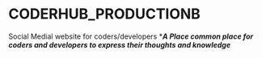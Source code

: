 # CODERHUB_PRODUCTIONB
Social Medial website for coders/developers
****A Place common place for coders and developers to express their thoughts and knowledge***
